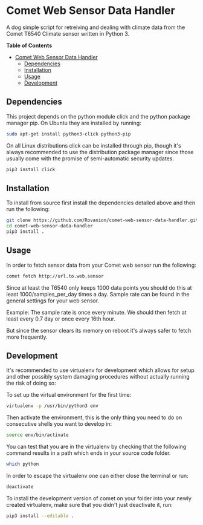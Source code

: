 Comet Web Sensor Data Handler
=============================

A dog simple script for retreiving and dealing with climate data from the Comet T6540 Climate sensor written in Python 3.

<!-- markdown-toc start - Don't edit this section. Run M-x markdown-toc-generate-toc again -->
**Table of Contents**

- [Comet Web Sensor Data Handler](#comet-web-sensor-data-handler)
    - [Dependencies](#dependencies)
    - [Installation](#installation)
    - [Usage](#usage)
    - [Development](#development)

<!-- markdown-toc end -->



Dependencies
------------

This project depends on the python module click and the python package manager pip. On Ubuntu they are installed by running:

```bash
sudo apt-get install python3-click python3-pip
```

On all Linux distributions click can be installed through pip, though it's always recommended to use the distribution package manager since those usually come with the promise of semi-automatic security updates.

```bash
pip3 install click
```



Installation
------------

To install from source first install the dependencies detailed above and then run the following:

```bash
git clone https://github.com/Rovanion/comet-web-sensor-data-handler.git
cd comet-web-sensor-data-handler
pip3 install .
```


Usage
-----

In order to fetch sensor data from your Comet web sensor run the following:

```bash
comet fetch http://url.to.web.sensor
```

Since at least the T6540 only keeps 1000 data points you should do this at least 1000/samples\_per\_day times a day. Sample rate can be found in the general settings for your web sensor.

Example: The sample rate is once every minute. We should then fetch at least every 0.7 day or once every 16th hour.

But since the sensor clears its memory on reboot it's always safer to fetch more frequently.



Development
-----------

It's recommended to use virtualenv for development which allows for setup and other possibly system damaging procedures without actually running the risk of doing so:

To set up the virtual environment for the first time:

```bash
virtualenv -p /usr/bin/python3 env
```

Then activate the environment, this is the only thing you need to do on consecutive shells you want to develop in:

```bash
source env/bin/activate
```

You can test that you are in the virtualenv by checking that the following command results in a path which ends in your source code folder.

```bash
which python
```

In order to escape the virtualenv one can either close the terminal or run:

```bash
deactivate
```
To install the development version of comet on your folder into your newly created virtualenv, make sure that you didn't just deactivate it, run:

```bash
pip3 install --editable .
```
